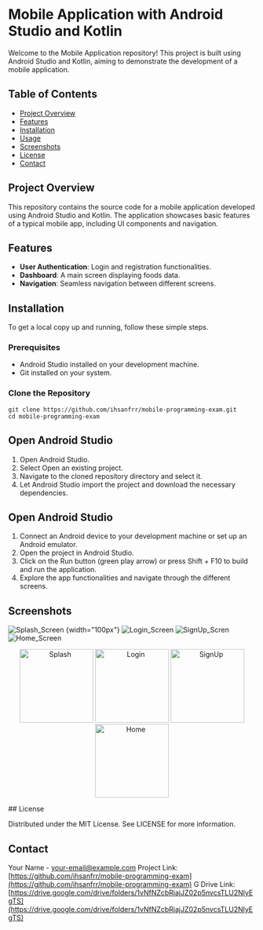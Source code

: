 # Mobile Application with Android Studio and Kotlin

Welcome to the Mobile Application repository! This project is built using Android Studio and Kotlin, aiming to demonstrate the development of a mobile application.

## Table of Contents
- [Project Overview](#project-overview)
- [Features](#features)
- [Installation](#installation)
- [Usage](#usage)
- [Screenshots](#screenshots)
- [License](#license)
- [Contact](#contact)

## Project Overview

This repository contains the source code for a mobile application developed using Android Studio and Kotlin. The application showcases basic features of a typical mobile app, including UI components and navigation.

## Features

- **User Authentication**: Login and registration functionalities.
- **Dashboard**: A main screen displaying foods data.
- **Navigation**: Seamless navigation between different screens.

## Installation

To get a local copy up and running, follow these simple steps.

### Prerequisites

- Android Studio installed on your development machine.
- Git installed on your system.

### Clone the Repository

```
git clone https://github.com/ihsanfrr/mobile-programming-exam.git
cd mobile-programming-exam
```

## Open Android Studio

1. Open Android Studio.
2. Select Open an existing project.
3. Navigate to the cloned repository directory and select it.
4. Let Android Studio import the project and download the necessary dependencies.

## Open Android Studio

1. Connect an Android device to your development machine or set up an Android emulator.
2. Open the project in Android Studio.
3. Click on the Run button (green play arrow) or press Shift + F10 to build and run the application.
4. Explore the app functionalities and navigate through the different screens.

## Screenshots
![Splash_Screen](https://github.com/ihsanfrr/mobile-programming-exam/assets/59822692/9456b91f-475f-49de-bd1b-c4c0b4afe198) {width="100px"}
![Login_Screen](https://github.com/ihsanfrr/mobile-programming-exam/assets/59822692/162b0afc-8d38-4873-afa4-c9830483bd52) 
![SignUp_Scren](https://github.com/ihsanfrr/mobile-programming-exam/assets/59822692/9bdbe055-8db7-447a-8e93-84d465ad690f) 
![Home_Screen](https://github.com/ihsanfrr/mobile-programming-exam/assets/59822692/ead7b316-90bc-4b36-ae52-281f4f4592f6)
<p align="center">
<img src="https://user-images.githubusercontent.com/59822692/9456b91f-475f-49de-bd1b-c4c0b4afe198.png" height="150" alt="Splash">
<img src="https://user-images.githubusercontent.com/59822692/162b0afc-8d38-4873-afa4-c9830483bd52.png" height="150" alt="Login">
<img src="https://user-images.githubusercontent.com/59822692/9bdbe055-8db7-447a-8e93-84d465ad690f.png" height="150" alt="SignUp">
<img src="https://user-images.githubusercontent.com/59822692/ead7b316-90bc-4b36-ae52-281f4f4592f6.png" height="150" alt="Home">
</p>
## License

Distributed under the MIT License. See LICENSE for more information.

## Contact

Your Name - your-email@example.com
Project Link: [https://github.com/ihsanfrr/mobile-programming-exam](https://github.com/ihsanfrr/mobile-programming-exam)
G Drive Link: [https://drive.google.com/drive/folders/1vNfNZcbRjajJZ02p5nvcsTLU2NlyEgTS](https://drive.google.com/drive/folders/1vNfNZcbRjajJZ02p5nvcsTLU2NlyEgTS)
